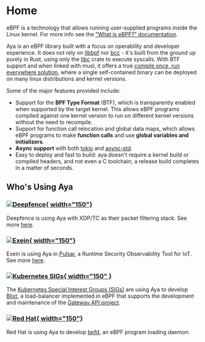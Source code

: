 # Home

eBPF is a technology that allows running user-supplied programs inside the Linux
kernel. For more info see the ["What is eBPF?" documentation][what-is-ebpf].

Aya is an eBPF library built with a focus on operability and developer
experience. It does not rely on [libbpf] nor [bcc] - it's built from the ground
up purely in Rust, using only the [libc] crate to execute syscalls. With BTF
support and when linked with musl, it offers a true [compile once, run
everywhere solution][co-re], where a single self-contained binary can be
deployed on many linux distributions and kernel versions.

Some of the major features provided include:

* Support for the **BPF Type Format** (BTF), which is transparently enabled when
  supported by the target kernel. This allows eBPF programs compiled against
  one kernel version to run on different kernel versions without the need to
  recompile.
* Support for function call relocation and global data maps, which
  allows eBPF programs to make **function calls** and use **global variables
  and initializers**.
* **Async support** with both [tokio] and [async-std].
* Easy to deploy and fast to build: aya doesn't require a kernel build or
  compiled headers, and not even a C toolchain; a release build completes in a matter
  of seconds.

[what-is-ebpf]:https://ebpf.io/what-is-ebpf
[libbpf]: https://github.com/libbpf/libbpf
[bcc]: https://github.com/iovisor/bcc
[libc]: https://docs.rs/libc
[co-re]: https://facebookmicrosites.github.io/bpf/blog/2020/02/19/bpf-portability-and-co-re.html
[tokio]: https://docs.rs/tokio
[async-std]: https://docs.rs/async-std

## Who's Using Aya

### [![Deepfence](https://uploads-ssl.webflow.com/63eaa07bbe370228bab003ea/640a069335cf3921e24def21_Deepfence%20Line.svg){ width="150"}](https://deepfence.io/)
Deepfence is using Aya with XDP/TC as their packet filtering stack. See more [here](https://deepfence.io/aya-your-trusty-ebpf-companion/).

### [![Exein](https://blog.exein.io/content/images/2023/03/logoexein.png){ width="150"}](https://exein.io)
Exein is using Aya in [Pulsar](https://pulsar.sh/), a Runtime Security Observability Tool for IoT. See more [here](https://github.com/Exein-io/pulsar).

### [![Kubernetes SIGs](https://github.com/aya-rs/book/assets/5332524/abde6552-10ed-4c52-9717-732d1ec7ea6c){ width="150" }](https://github.com/kubernetes-sigs)
The [Kubernetes Special Interest Groups (SIGs)](https://github.com/kubernetes-sigs) are using Aya to develop [Blixt](https://github.com/kubernetes-sigs/blixt), a load-balancer implemented in eBPF
that supports the development and maintenance of the [Gateway API project](https://github.com/kubernetes-sigs/gateway-api).

### [![Red Hat](https://www.redhat.com/cms/managed-files/Asset-Red_Hat-Logo_page-Logo-RGB.svg?itok=yWDK-rRz){ width="150"}](https://redhat.com)
Red Hat is using Aya to develop [bpfd](https://github.com/redhat-et/bpfd), an eBPF program loading daemon.
